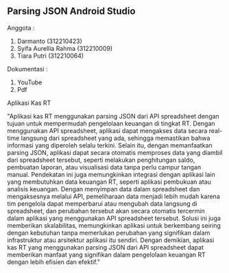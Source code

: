 ## Parsing JSON Android Studio

Anggota :

1. Darmanto               (312210423)
2. Syifa Aurellia Rahma   (312210009)
3. Tiara Putri            (312210064)

Dokumentasi :
1. YouTube
2. Pdf

Aplikasi Kas RT

"Aplikasi kas RT menggunakan parsing JSON dari API spreadsheet dengan tujuan untuk mempermudah pengelolaan keuangan di tingkat RT. Dengan menggunakan API spreadsheet, aplikasi dapat mengakses data secara real-time langsung dari spreadsheet yang ada, sehingga memastikan bahwa informasi yang diperoleh selalu terkini. Selain itu, dengan memanfaatkan parsing JSON, aplikasi dapat secara otomatis memproses data yang diambil dari spreadsheet tersebut, seperti melakukan penghitungan saldo, pembuatan laporan, atau visualisasi data tanpa perlu campur tangan manual. Pendekatan ini juga memungkinkan integrasi dengan aplikasi lain yang membutuhkan data keuangan RT, seperti aplikasi pembukuan atau analisis keuangan. Dengan menyimpan data dalam spreadsheet dan mengaksesnya melalui API, pemeliharaan data menjadi lebih mudah karena tim pengelola dapat memperbarui atau mengubah data langsung di spreadsheet, dan perubahan tersebut akan secara otomatis tercermin dalam aplikasi yang menggunakan API spreadsheet tersebut. Solusi ini juga memberikan skalabilitas, memungkinkan aplikasi untuk berkembang seiring dengan kebutuhan tanpa memerlukan perubahan yang signifikan dalam infrastruktur atau arsitektur aplikasi itu sendiri. Dengan demikian, aplikasi kas RT yang menggunakan parsing JSON dari API spreadsheet dapat memberikan manfaat yang signifikan dalam pengelolaan keuangan RT dengan lebih efisien dan efektif."

